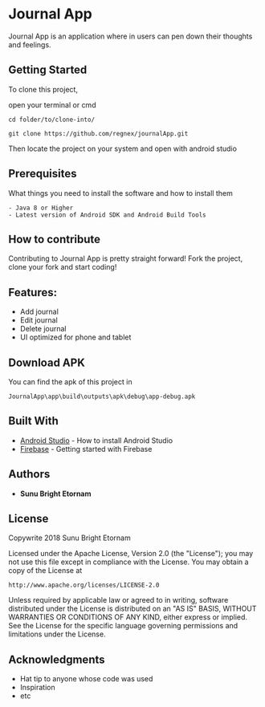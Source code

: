 # Journal App

Journal App is an application where in users can pen down their thoughts and feelings. 

## Getting Started

To clone this project,

open your terminal or cmd

```
cd folder/to/clone-into/
```

```
git clone https://github.com/regnex/journalApp.git
```

Then 
locate the project on your system and open with android studio


## Prerequisites

What things you need to install the software and how to install them

```
- Java 8 or Higher
- Latest version of Android SDK and Android Build Tools
```


## How to contribute
Contributing to Journal App is pretty straight forward! Fork the project, clone your fork and start coding!


## Features:

- Add journal
- Edit journal
- Delete journal
- UI optimized for phone and tablet

## Download APK
You can find the apk of this project in

```
JournalApp\app\build\outputs\apk\debug\app-debug.apk
```

## Built With

* [Android Studio](https://developer.android.com/studio/install) - How to install Android Studio
* [Firebase](https://firebase.google.com/docs/?authuser=0) - Getting started with Firebase


## Authors

* **Sunu Bright Etornam** 


## License

Copywrite 2018 Sunu Bright Etornam

Licensed under the Apache License, Version 2.0 (the "License");
you may not use this file except in compliance with the License.
You may obtain a copy of the License at

    http://www.apache.org/licenses/LICENSE-2.0

Unless required by applicable law or agreed to in writing, software
distributed under the License is distributed on an "AS IS" BASIS,
WITHOUT WARRANTIES OR CONDITIONS OF ANY KIND, either express or implied.
See the License for the specific language governing permissions and
limitations under the License.


## Acknowledgments

* Hat tip to anyone whose code was used
* Inspiration
* etc
